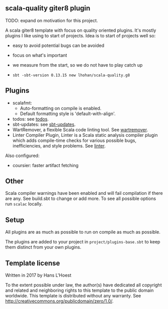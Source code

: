 scala-quality giter8 plugin
----------

TODO: expand on motivation for this project.

A scala giter8 template with focus on quality oriented plugins.
It's mostly plugins I like using to start of projects. Idea is to start of projects well so:
- easy to avoid potential bugs can be avoided
- focus on what's important
- we measure from the start, so we do not have to play catch up

- `sbt -sbt-version 0.13.15 new lhohan/scala-quality.g8`

Plugins
----
- scalafmt:
  - Auto-formatting on compile is enabled.
  - Default formatting style is 'default-with-align'.
- todos: see [todos].
- sbt-updates: see [sbt-updates].
- WartRemover, a flexible Scala code linting tool. See [wartremover].
- Linter Compiler Plugin, Linter is a Scala static analysis compiler plugin which adds compile-time checks for various possible bugs, inefficiencies, and style problems. See [linter].

Also configured:
- coursier: faster artifact fetching

Other
------

Scala compiler warnings have been enabled and will fail compilation if there are any.
See build.sbt to change or add more. To see all possible options run `scalac` locally.

Setup
--------

All plugins are as much as possible to run on compile as much as possible.

The plugins are added to your project in `project/plugins-base.sbt` to keep them distinct from your own plugins.



Template license
----------------
Written in 2017 by Hans L'Hoest

To the extent possible under law, the author(s) have dedicated all copyright and related
and neighboring rights to this template to the public domain worldwide.
This template is distributed without any warranty. See <http://creativecommons.org/publicdomain/zero/1.0/>.

[todos]: https://github.com/fedragon/sbt-todolist
[sbt-updates]: https://github.com/rtimush/sbt-updates
[wartremover]: https://github.com/wartremover/wartremover
[linter]: https://github.com/HairyFotr/linter
